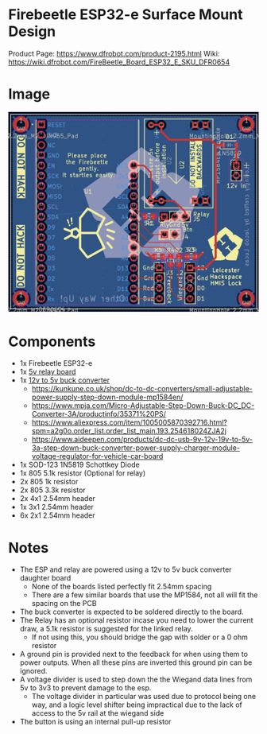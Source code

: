 # Firebeetle ESP32-e Surface Mount Design

Product Page: https://www.dfrobot.com/product-2195.html
Wiki: https://wiki.dfrobot.com/FireBeetle_Board_ESP32_E_SKU_DFR0654

# Image
![Board screenshot](./firebeetle-2e-sm.png)

# Components
- 1x Firebeetle ESP32-e
- 1x [5v relay board](https://www.switchelectronics.co.uk/products/5v-1-channel-low-level-trigger-relay-module-with-optocoupler)
- 1x [12v to 5v buck converter](https://www.aideepen.com/products/dc-dc-usb-9v-12v-19v-to-5v-3a-step-down-buck-converter-power-supply-charger-module-voltage-regulator-for-vehicle-car-board)
  - https://kunkune.co.uk/shop/dc-to-dc-converters/small-adjustable-power-supply-step-down-module-mp1584en/
  - https://www.mpja.com/Micro-Adjustable-Step-Down-Buck-DC_DC-Converter-3A/productinfo/35371%20PS/
  - https://www.aliexpress.com/item/1005005870392716.html?spm=a2g0o.order_list.order_list_main.193.254618024ZJA2j
  - https://www.aideepen.com/products/dc-dc-usb-9v-12v-19v-to-5v-3a-step-down-buck-converter-power-supply-charger-module-voltage-regulator-for-vehicle-car-board
- 1x SOD-123 1N5819 Schottkey Diode
- 1x 805 5.1k resistor (Optional for relay)
- 2x 805 1k resistor
- 2x 805 3.3k resistor
- 2x 4x1 2.54mm header
- 1x 3x1 2.54mm header
- 6x 2x1 2.54mm header

# Notes
- The ESP and relay are powered using a 12v to 5v buck converter daughter board
  - None of the boards listed perfectly fit 2.54mm spacing
  - There are a few similar boards that use the MP1584, not all will fit the spacing on the PCB
- The buck converter is expected to be soldered directly to the board.
- The Relay has an optional resistor incase you need to lower the current draw, a 5.1k resistor is suggested for the 
  linked relay.
  - If not using this, you should bridge the gap with solder or a 0 ohm resistor
- A ground pin is provided next to the feedback for when using them to power outputs. When all these pins are inverted
  this ground pin can be ignored.
- A voltage divider is used to step down the the Wiegand data lines from 5v to 3v3 to prevent damage to the esp.
  - The voltage divider in particular was used due to protocol being one way, and a logic level shifter being impractical 
    due to the lack of access to the 5v rail at the wiegand side
- The button is using an internal pull-up resistor
